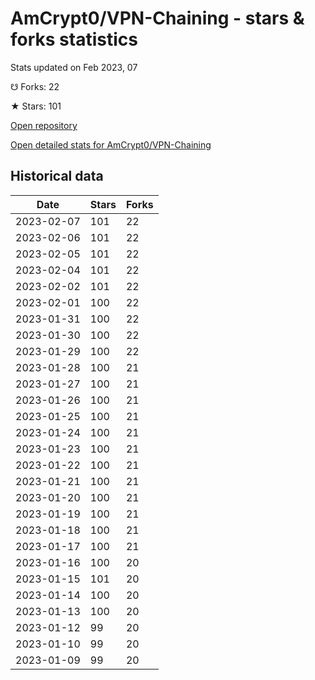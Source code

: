 # AmCrypt0/VPN-Chaining - stars & forks statistics

Stats updated on Feb 2023, 07

☋ Forks: 22

★ Stars: 101

[Open repository](https://github.com/AmCrypt0/VPN-Chaining)

[Open detailed stats for AmCrypt0/VPN-Chaining](https://reviewgithub.com/rep/AmCrypt0/VPN-Chaining)

## Historical data
| Date | Stars | Forks |
|------|-------|-------|
| 2023-02-07 | 101 | 22 | 
| 2023-02-06 | 101 | 22 | 
| 2023-02-05 | 101 | 22 | 
| 2023-02-04 | 101 | 22 | 
| 2023-02-02 | 101 | 22 | 
| 2023-02-01 | 100 | 22 | 
| 2023-01-31 | 100 | 22 | 
| 2023-01-30 | 100 | 22 | 
| 2023-01-29 | 100 | 22 | 
| 2023-01-28 | 100 | 21 | 
| 2023-01-27 | 100 | 21 | 
| 2023-01-26 | 100 | 21 | 
| 2023-01-25 | 100 | 21 | 
| 2023-01-24 | 100 | 21 | 
| 2023-01-23 | 100 | 21 | 
| 2023-01-22 | 100 | 21 | 
| 2023-01-21 | 100 | 21 | 
| 2023-01-20 | 100 | 21 | 
| 2023-01-19 | 100 | 21 | 
| 2023-01-18 | 100 | 21 | 
| 2023-01-17 | 100 | 21 | 
| 2023-01-16 | 100 | 20 | 
| 2023-01-15 | 101 | 20 | 
| 2023-01-14 | 100 | 20 | 
| 2023-01-13 | 100 | 20 | 
| 2023-01-12 | 99 | 20 | 
| 2023-01-10 | 99 | 20 | 
| 2023-01-09 | 99 | 20 | 

